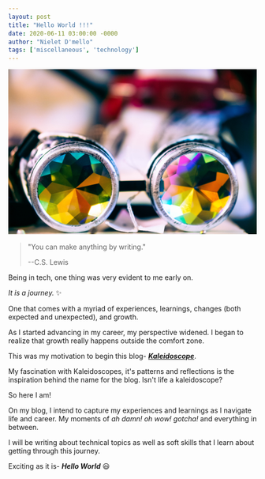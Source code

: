 ```yaml
---
layout: post
title: "Hello World !!!"
date: 2020-06-11 03:00:00 -0000
author: "Nielet D'mello"
tags: ['miscellaneous', 'technology']
---
```

  

![Kaleidoscope!](/images/kaleidoscope.jpg  "Kaleidoscope- Photo by Malcolm Lightbody on Unsplash")

  

>  "You can make anything by writing."
> 
>  --C.S. Lewis

  

Being in tech, one thing was very evident to me early on.

*It is a journey.* :sparkles:

One that comes with a myriad of experiences, learnings, changes (both expected and unexpected), and growth.

As I started advancing in my career, my perspective widened. I began to realize that growth really happens outside the comfort zone.

This was my motivation to begin this blog- ***[Kaleidoscope](https://en.wikipedia.org/wiki/Kaleidoscope)***.


My fascination with Kaleidoscopes, it's patterns and reflections is the inspiration behind the name for the blog. Isn't life a kaleidoscope?

So here I am! 

On my blog, I intend to capture my experiences and learnings as I navigate life and career. My moments of *ah damn! oh wow! gotcha!* and everything in between.

I will be writing about technical topics as well as soft skills that I learn about getting through this journey.

Exciting as it is- ***Hello World*** 😃